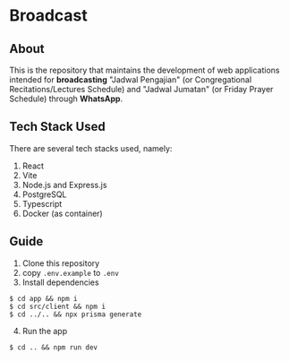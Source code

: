 # Broadcast

## About
This is the repository that maintains the development of web applications intended for **broadcasting** "Jadwal Pengajian" (or Congregational Recitations/Lectures Schedule) and "Jadwal Jumatan" (or Friday Prayer Schedule) through **WhatsApp**.

## Tech Stack Used
There are several tech stacks used, namely:
1. React
2. Vite
3. Node.js and Express.js
4. PostgreSQL
5. Typescript
6. Docker (as container)

## Guide

1. Clone this repository
2. copy `.env.example` to `.env`
3. Install dependencies

```console
$ cd app && npm i
$ cd src/client && npm i
$ cd ../.. && npx prisma generate
```

4. Run the app

```console
$ cd .. && npm run dev
```
